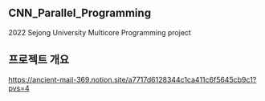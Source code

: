 ## CNN_Parallel_Programming
2022 Sejong University Multicore Programming project

## 프로젝트 개요

https://ancient-mail-369.notion.site/a7717d6128344c1ca411c6f5645cb9c1?pvs=4
